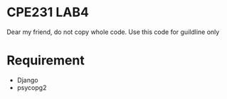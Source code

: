 # CPE231 LAB4
Dear my friend, do not copy whole code. Use this code for guildline only
# Requirement
- Django
- psycopg2
